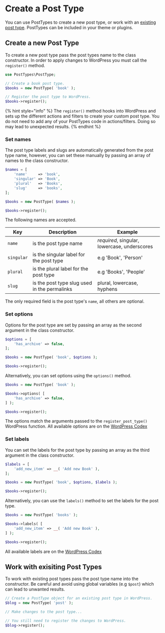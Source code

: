 # Create a Post Type

You can use PostTypes to create a new post type, or work with an [existing post type](#work-with-existing-posttypes). PostTypes can be included in your theme or plugins.

## Create a new Post Type

To create a new post type pass the post types name to the class constructor. In order to apply changes to WordPress you must call the `register()` method.

```php
use PostTypes\PostType;

// Create a book post type.
$books = new PostType( 'book' );

// Register the post type to WordPress.
$books->register();
```

{% hint style="info" %}
The `register()` method hooks into WordPress and sets up the different actions and filters to create your custom post type. You do not need to add any of your PostTypes code in actions/filters. Doing so may lead to unexpected results.
{% endhint %}

### Set names

The post type labels and slugs are automatically generated from the post type name, however, you can set these manually by passing an array of names to the class constructor.

```php
$names = [
	'name'     => 'book',
	'singular' => 'Book',
	'plural'   => 'Books',
	'slug'     => 'books',
];

$books = new PostType( $names );

$books->register();
```

The following names are accepted.

| Key | Description | Example |
| --- | --- | --- |
| `name` | is the post type name | *required*, singular, lowercase, underscores |
| `singular` | is the singular label for the post type | e.g 'Book', 'Person' |
| `plural` | is the plural label for the post type | e.g 'Books', 'People' |
| `slug` | is the post type slug used in the permalinks | plural, lowercase, hyphens |

The only required field is the post type's `name`, all others are optional.

### Set options

Options for the post type are set by passing an array as the second argument in the class constructor.

```php
$options = [
	'has_archive' => false,
];

$books = new PostType( 'book', $options );

$books->register();
```

Alternatively, you can set options using the `options()` method.

```php
$books = new PostType( 'book' );

$books->options( [
	'has_archive' => false,
] );

$books->register();
```

The options match the arguments passed to the `register_post_type()` WordPress function. All available options are on the [WordPress Codex](https://codex.wordpress.org/Function_Reference/register_post_type#Parameters)

### Set labels

You can set the labels for the post type by passing an array as the third argument in the class constructor.

```php
$labels = [
	'add_new_item' => __( 'Add new Book' ),
];

$books = new PostType( 'book', $options, $labels );

$books->register();
```

Alternatively, you can use the `labels()` method to set the labels for the post type.

```php
$books = new PostType( 'books' );

$books->labels( [
	'add_new_item' => __( 'Add new Book' ),
] );

$books->register();
```

All available labels are on the [WordPress Codex](https://codex.wordpress.org/Function_Reference/register_post_type#labels)

## Work with exisiting Post Types

To work with existing post types pass the post type name into the constructor. Be careful and avoid using global variables (e.g `$post`) which can lead to unwanted results.

```php
// Create a PostType object for an existing post type in WordPress.
$blog = new PostType( 'post' );

// Make changes to the post type...

// You still need to register the changes to WordPress.
$blog->register();
```
